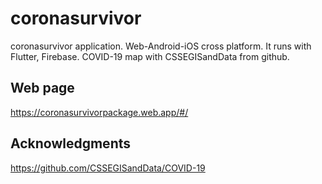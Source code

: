 # coronasurvivor
coronasurvivor application. Web-Android-iOS cross platform. It runs with Flutter, Firebase.
COVID-19 map with CSSEGISandData from github.


## Web page
https://coronasurvivorpackage.web.app/#/


## Acknowledgments
https://github.com/CSSEGISandData/COVID-19
